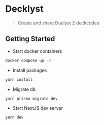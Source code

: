 # Decklyst

> Create and share Duelyst 2 deckcodes

## Getting Started

- Start docker containers

```sh
docker compose up -d
```

- Install packages

```sh
yarn install
```

- Migrate db

```
yarn prisma migrate dev
```

- Start NextJS dev server

```
yarn dev
```
